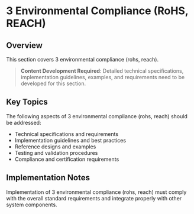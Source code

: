 # 3 Environmental Compliance (RoHS, REACH)

## Overview

This section covers 3 environmental compliance (rohs, reach).

> **Content Development Required**: Detailed technical specifications, implementation guidelines, examples, and requirements need to be developed for this section.

## Key Topics

The following aspects of 3 environmental compliance (rohs, reach) should be addressed:

- Technical specifications and requirements
- Implementation guidelines and best practices
- Reference designs and examples
- Testing and validation procedures
- Compliance and certification requirements

## Implementation Notes

Implementation of 3 environmental compliance (rohs, reach) must comply with the overall standard requirements and integrate properly with other system components.

